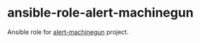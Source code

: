 # ansible-role-alert-machinegun

Ansible role for [alert-machinegun](https://github.com/SourFor/alert-machinegun) project.